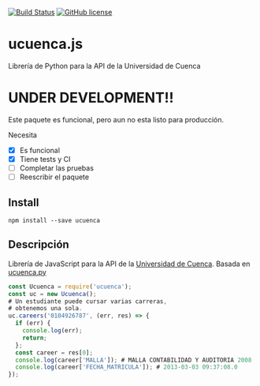 [![Build Status](https://travis-ci.org/edzzn/ucuenca.js.svg?branch=master)](https://travis-ci.org/edzzn/ucuenca.js)
[![GitHub license](https://img.shields.io/github/license/edzzn/ucuenca.js.svg)](https://github.com/edzzn/ucuenca.js/blob/master/LICENSE)


# ucuenca.js
Librería de Python para la API de la Universidad de Cuenca

# UNDER DEVELOPMENT!!
Este paquete es funcional, pero aun no esta listo para producción. 

Necesita
- [x] Es funcional
- [x] Tiene tests y CI
- [ ] Completar las pruebas
- [ ] Reescribir el paquete

## Install

`npm install --save ucuenca`


## Descripción

Librería de JavaScript para la API de la [Universidad de Cuenca](http://www.ucuenca.edu.ec/). Basada en [ucuenca.py](https://github.com/stsewd/ucuenca.py)


```javascript
const Ucuenca = require('ucuenca');
const uc = new Ucuenca();
# Un estudiante puede cursar varias carreras,
# obtenemos una sola.
uc.careers('0104926787', (err, res) => {
  if (err) { 
    console.log(err);
    return;
  };
  const career = res[0];
  console.log(career['MALLA']); # MALLA CONTABILIDAD Y AUDITORIA 2008
  console.log(career['FECHA_MATRICULA']); # 2013-03-03 09:37:08.0
});
```
